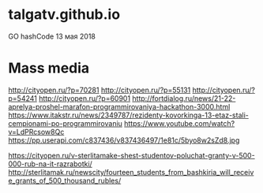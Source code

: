 # talgatv.github.io
GO
hashCode 13 мая 2018
# Mass media
http://cityopen.ru/?p=70281
http://cityopen.ru/?p=55131
http://cityopen.ru/?p=54241
http://cityopen.ru/?p=60901
http://fortdialog.ru/news/21-22-aprelya-proshel-marafon-programmirovaniya-hackathon-3000.html
https://www.itakstr.ru/news/2349787/rezidenty-kovorkinga-13-etaz-stali-cempionami-po-programmirovaniu
https://www.youtube.com/watch?v=LdPRcsow8Qc
https://pp.userapi.com/c837436/v837436497/1e81c/5byo8w2sZd8.jpg

https://cityopen.ru/v-sterlitamake-shest-studentov-poluchat-granty-v-500-000-rub-na-it-razrabotki/
http://sterlitamak.ru/newscity/fourteen_students_from_bashkiria_will_receive_grants_of_500_thousand_rubles/


